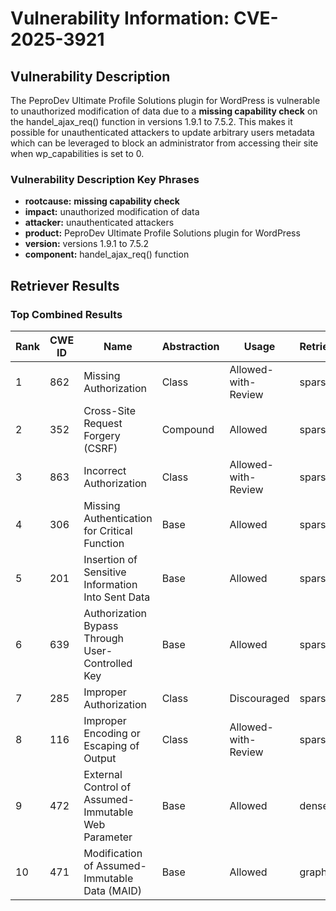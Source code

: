 # Vulnerability Information: CVE-2025-3921

## Vulnerability Description
The PeproDev Ultimate Profile Solutions plugin for WordPress is vulnerable to unauthorized modification of data due to a **missing capability check** on the handel_ajax_req() function in versions 1.9.1 to 7.5.2. This makes it possible for unauthenticated attackers to update arbitrary users metadata which can be leveraged to block an administrator from accessing their site when wp_capabilities is set to 0.

### Vulnerability Description Key Phrases
- **rootcause:** **missing capability check**
- **impact:** unauthorized modification of data
- **attacker:** unauthenticated attackers
- **product:** PeproDev Ultimate Profile Solutions plugin for WordPress
- **version:** versions 1.9.1 to 7.5.2
- **component:** handel_ajax_req() function

## Retriever Results

### Top Combined Results

| Rank | CWE ID | Name | Abstraction | Usage  | Retrievers | Individual Scores |
|------|--------|------|-------------|-------|------------|-------------------|
| 1 | 862 | Missing Authorization | Class | Allowed-with-Review | sparse | 0.444 |
| 2 | 352 | Cross-Site Request Forgery (CSRF) | Compound | Allowed | sparse | 0.443 |
| 3 | 863 | Incorrect Authorization | Class | Allowed-with-Review | sparse | 0.422 |
| 4 | 306 | Missing Authentication for Critical Function | Base | Allowed | sparse | 0.404 |
| 5 | 201 | Insertion of Sensitive Information Into Sent Data | Base | Allowed | sparse | 0.395 |
| 6 | 639 | Authorization Bypass Through User-Controlled Key | Base | Allowed | sparse | 0.391 |
| 7 | 285 | Improper Authorization | Class | Discouraged | sparse | 0.390 |
| 8 | 116 | Improper Encoding or Escaping of Output | Class | Allowed-with-Review | sparse | 0.379 |
| 9 | 472 | External Control of Assumed-Immutable Web Parameter | Base | Allowed | dense | 0.533 |
| 10 | 471 | Modification of Assumed-Immutable Data (MAID) | Base | Allowed | graph | 0.003 |

